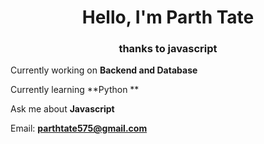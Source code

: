 <h1 align="center">Hello, I'm Parth Tate</h1>
<h3 align="center">thanks to javascript</h3>

Currently working on **Backend and Database**

Currently learning **Python **

Ask me about **Javascript**

Email: **parthtate575@gmail.com**

